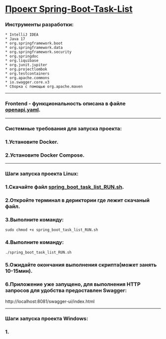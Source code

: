 # <u>Проект Spring-Boot-Task-List</u>

### Инструменты разработки:
```
* IntelliJ IDEA
* Java 17
* org.springframework.boot
* org.springframework.data
* org.springframework.security
* org.springdoc
* org.liquibase
* org.junit.jupiter
* org.projectlombok
* org.testcontainers
* org.apache.commons
* io.swagger.core.v3
* Сборка с помощью org.apache.maven
```

<hr>

### Frontend - функциональность описана в файле [openapi.yaml](openapi.yaml).

<hr>

### Системные требования для запуска проекта:

### 1.Установите Docker.

### 2.Установите Docker Compose.

<hr>

### Шаги запуска проекта Linux:

### 1.Скачайте файл [spring_boot_task_list_RUN.sh](spring_boot_task_list_RUN.sh).

### 2.Откройте терминал в дериктории где лежит скачаный файл.

### 3.Выполните команду: 
```
sudo chmod +x spring_boot_task_list_RUN.sh
```
### 4.Выполните команду: 
```
./spring_boot_task_list_RUN.sh
```
### 5.Ожидайте окончания выполнения скрипта(может занять 10-15мин).

### 6.Приложение уже запущено, для выполнения HTTP запросов для удобства предоставлен Swagger:
http://localhost:8081/swagger-ui/index.html

<hr>

### Шаги запуска проекта Windows:

### 1.







